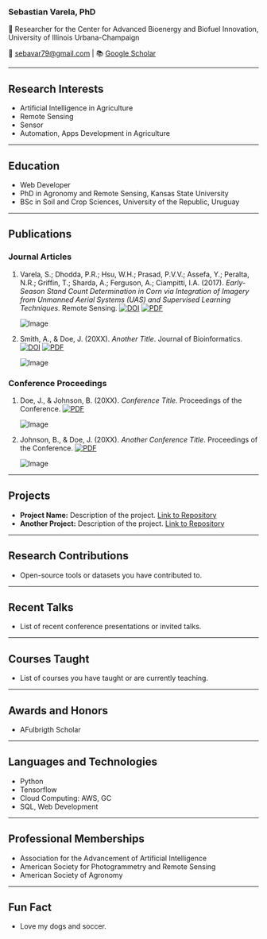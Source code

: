 ### Sebastian Varela, PhD

🔬 Researcher for the Center for Advanced Bioenergy and Biofuel Innovation, University of Illinois Urbana-Champaign 

📧 sebavar79@gmail.com | 📚 [Google Scholar](https://scholar.google.com/citations?hl=en&user=7VElQ60AAAAJ)

---

## Research Interests
- Artificial Intelligence in Agriculture
- Remote Sensing
- Sensor
- Automation, Apps Development in Agriculture

---

## Education
- Web Developer
- PhD in Agronomy and Remote Sensing, Kansas State University
- BSc in Soil and Crop Sciences, University of the Republic, Uruguay

---

## Publications

### Journal Articles
1. Varela, S.; Dhodda, P.R.; Hsu, W.H.; Prasad, P.V.V.; Assefa, Y.; Peralta, N.R.; Griffin, T.; Sharda, A.; Ferguson, A.; Ciampitti, I.A. (2017). *Early-Season Stand Count Determination in Corn via Integration of Imagery from Unmanned Aerial Systems (UAS) and Supervised Learning Techniques*. Remote Sensing. [![DOI](https://img.shields.io/badge/DOI-10.3390/rs10020343-blue)](https://doi.org/10.3390/rs10020343) [![PDF](https://img.shields.io/badge/PDF-Download-orange)](https://www.yourwebsite.com/paper2.pdf)

   ![Image](https://placeimg.com/200/150/nature) 

2. Smith, A., & Doe, J. (20XX). *Another Title*. Journal of Bioinformatics. [![DOI](https://img.shields.io/badge/DOI-10.0000/0001-blue)](https://doi.org/10.0000/0001) [![PDF](https://img.shields.io/badge/PDF-Download-orange)](papers/remotesensing-10-00343-v2.pdf)

   ![Image](https://placeimg.com/200/150/arch) 

### Conference Proceedings
1. Doe, J., & Johnson, B. (20XX). *Conference Title*. Proceedings of the Conference. [![PDF](https://img.shields.io/badge/PDF-Download-orange)](https://www.yourwebsite.com/proceedings1.pdf)

   ![Image](https://placeimg.com/200/150/people) 

2. Johnson, B., & Doe, J. (20XX). *Another Conference Title*. Proceedings of the Conference. [![PDF](https://img.shields.io/badge/PDF-Download-orange)](https://www.yourwebsite.com/proceedings2.pdf)

   ![Image](https://placeimg.com/200/150/tech) 

---

## Projects
- **Project Name:** Description of the project. [Link to Repository](https://github.com/yourusername/project)
- **Another Project:** Description of the project. [Link to Repository](https://github.com/yourusername/another-project)

---

## Research Contributions
- Open-source tools or datasets you have contributed to.

---

## Recent Talks
- List of recent conference presentations or invited talks.

---

## Courses Taught
- List of courses you have taught or are currently teaching.

---

## Awards and Honors
- AFulbrigth Scholar

---

## Languages and Technologies
- Python
- Tensorflow
- Cloud Computing: AWS, GC
- SQL, Web Development

---

## Professional Memberships
- Association for the Advancement of Artificial Intelligence
- American Society for Photogrammetry and Remote Sensing
- American Society of Agronomy

---

## Fun Fact
- Love my dogs and soccer.
